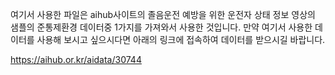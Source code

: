 
여기서 사용한 파일은 aihub사이트의 졸음운전 예방을 위한 운전자 상태 정보 영상의 샘플의 준통제환경 데이터중 1가지를 가져와서 사용한 것입니다.
만약 여기서 사용한 데이터를 사용해 보시고 싶으시다면 아래의 링크에 접속하여 데이터를 받으시길 바랍니다.

https://aihub.or.kr/aidata/30744

